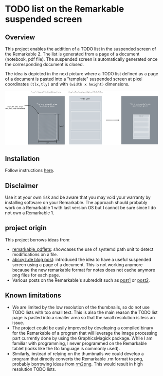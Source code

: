 # TODO list on the Remarkable suspended screen

## Overview

This project enables the addition of a TODO list in the suspended screen of the Remarkable 2. The list is generated from a page of a document (notebook, pdf file). The suspended screen is automatically generated once the corresponding document is closed.

The idea is depicted in the next picture where a TODO list defined as a page of a document is pasted into a "template" suspended screen at pixel coordinates `(tlx,tly)` and with `(width x height)` dimensions. 

![overview](overview.png)

## Installation

Follow instructions [here](installation.md).

## Disclaimer

Use it at your own risk and be aware that you may void your warranty by installing software on your Remarkable. The approach should probably work on a Remarkable 1 with last version OS but I cannot be sure since I do not own a Remarkable 1.

## project origin

This project borrows ideas from:
- [remarkable_pdflets](https://github.com/Evidlo/remarkable_pdflets): showcases the use of systemd path unit to detect modifications on a file.
- [abcxyz.de blog post](http://abcxyz.de/2017/12/07/turn-rms-suspended-screen-in-something-useful/): introduced the idea to have a useful suspended screen using a page of a document. This is not working anymore because the new remarkable format for notes does not cache anymore png files for each page. 
- Various posts on the Remarkable's subreddit such as [post1](https://www.reddit.com/r/RemarkableTablet/comments/nb019i/need_help_with_small_modification_suspended/?utm_source=amp&utm_medium=&utm_content=post_title) or [post2](https://www.reddit.com/r/RemarkableTablet/comments/hg979z/has_anybody_done_this_hack_for_the_suspended/).

## Known limitations

- We are limited by the low resolution of the thumbnails, so do not use TODO lists with too small text. This is also the main reason the TODO list page is pasted into a smaller area so that the small resolution is less an issue.
- The project could be easily improved by developing a compiled binary for the Remarkable of a program that will leverage the image processing part currently done by using the GraphicsMagick package. While I am familiar with programming, I never programmed on the Remarkable tablet (looks like the Go language is commonly used).
- Similarly, instead of relying on the thumbnails we could develop a program that directly converts the Remarkable .rm format to png, probably borrowing ideas from [rm2png](https://github.com/pdbeckwith/rm2png). This would result in high resolution TODO lists.
